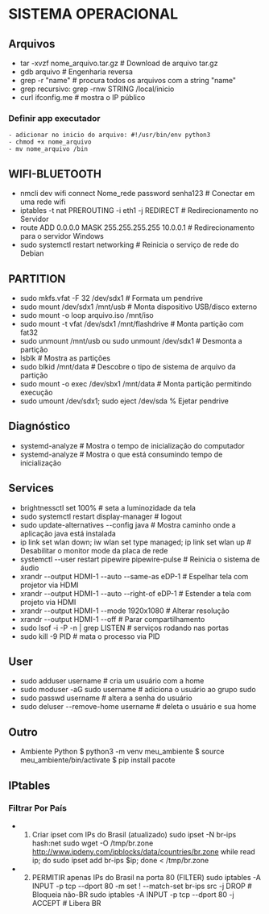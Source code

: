 # SISTEMA OPERACIONAL

## Arquivos

- tar -xvzf nome_arquivo.tar.gz # Download de arquivo tar.gz
- gdb arquivo # Engenharia reversa
- grep -r "name" # procura todos os arquivos com a string "name"
- grep recursivo: grep -rnw STRING /local/inicio
- curl ifconfig.me # mostra o IP público
### Definir app executador
	- adicionar no inicio do arquivo: #!/usr/bin/env python3
	- chmod +x nome_arquivo
	- mv nome_arquivo /bin


## WIFI-BLUETOOTH

- nmcli dev wifi connect Nome_rede password senha123 # Conectar em uma rede wifi
- iptables -t nat PREROUTING -i eth1 -j REDIRECT # Redirecionamento no Servidor
- route ADD 0.0.0.0 MASK 255.255.255.255 10.0.0.1 # Redirecionamento para o servidor Windows
- sudo systemctl restart networking # Reinicia o serviço de rede do Debian

## PARTITION

- sudo mkfs.vfat -F 32 /dev/sdx1 # Formata um pendrive
- sudo mount /dev/sdx1 /mnt/usb # Monta dispositivo USB/disco externo
- sudo mount -o loop arquivo.iso /mnt/iso
- sudo mount -t vfat /dev/sdx1 /mnt/flashdrive # Monta partição com fat32
- sudo unmount /mnt/usb ou sudo unmount /dev/sdx1 # Desmonta a partição
- lsblk # Mostra as partições
- sudo blkid /mnt/data # Descobre o tipo de sistema de arquivo da partição
- sudo mount -o exec /dev/sbx1 /mnt/data # Monta partição permitindo execução
- sudo umount /dev/sdx1; sudo eject /dev/sda % Ejetar pendrive

## Diagnóstico

- systemd-analyze # Mostra o tempo de inicialização do computador
- systemd-analyze # Mostra o que está consumindo tempo de inicialização

## Services
- brightnessctl set 100% # seta a luminozidade da tela
- sudo systemctl restart display-manager # logout
- sudo update-alternatives --config java # Mostra caminho onde a aplicação java está instalada
- ip link set wlan down; iw wlan set type managed; ip link set wlan up # Desabilitar o monitor mode da placa de rede
- systemctl --user restart pipewire pipewire-pulse # Reinicia o sistema de áudio
- xrandr --output HDMI-1 --auto --same-as eDP-1 # Espelhar tela com projetor via HDMI
- xrandr --output HDMI-1 --auto --right-of eDP-1 # Estender a tela com projeto via HDMI
- xrandr --output HDMI-1 --mode 1920x1080 # Alterar resolução 
- xrandr --output HDMI-1 --off  # Parar compartilhamento
- sudo lsof -i -P -n | grep LISTEN # serviços rodando nas portas
- sudo kill -9 PID  # mata o processo via PID

## User
- sudo adduser username # cria um usuário com a home
- sudo moduser -aG sudo username # adiciona o usuário ao grupo sudo
- sudo passwd username # altera a senha do usuário
- sudo deluser --remove-home username # deleta o usuário e sua home

## Outro
- Ambiente Python
$ python3 -m venv meu_ambiente
$ source meu_ambiente/bin/activate
$ pip install pacote

## IPtables

### Filtrar Por País
- 1. Criar ipset com IPs do Brasil (atualizado)
sudo ipset -N br-ips hash:net
sudo wget -O /tmp/br.zone http://www.ipdeny.com/ipblocks/data/countries/br.zone
while read ip; do sudo ipset add br-ips $ip; done < /tmp/br.zone

- 2. PERMITIR apenas IPs do Brasil na porta 80 (FILTER)
sudo iptables -A INPUT -p tcp --dport 80 -m set ! --match-set br-ips src -j DROP  # Bloqueia não-BR
sudo iptables -A INPUT -p tcp --dport 80 -j ACCEPT  # Libera BR

